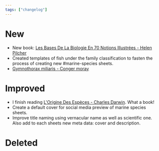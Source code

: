 ```yaml
---
tags: ["changelog"]
---
```

# New
- New book: [Les Bases De La Biologie En 70 Notions Illustrées - Helen Pilcher](Les%20Bases%20De%20La%20Biologie%20En%2070%20Notions%20Illustrées%20-%20Helen%20Pilcher.md)
- Created templates of fish under the family classification to fasten the process of creating new #marine-species sheets. 
- [Gymnothorax miliaris - Conger moray](Gymnothorax%20miliaris%20-%20Conger%20moray.md)

# Improved
- I finish reading [L'Origine Des Espèces - Charles Darwin](L'Origine%20Des%20Espèces%20-%20Charles%20Darwin.md). What a book!
- Create a default cover for social media preview of marine species sheets. 
- Improve title naming using vernacular name as well as scientific one. Also add to each sheets new meta data: cover and description.

# Deleted
